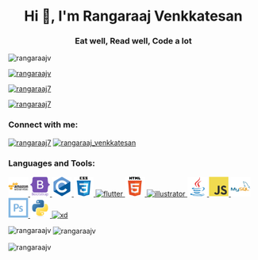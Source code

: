 <h1 align="center">Hi 👋, I'm Rangaraaj Venkkatesan</h1>
<h3 align="center">Eat well, Read well, Code a lot</h3>

<p align="left"> <img src="https://komarev.com/ghpvc/?username=rangaraajv&label=Profile%20views&color=0e75b6&style=flat" alt="rangaraajv" /> </p>

<p align="left"> <a href="https://github.com/ryo-ma/github-profile-trophy"><img src="https://github-profile-trophy.vercel.app/?username=rangaraajv" alt="rangaraajv" /></a> </p>

<p align="left"> <a href="https://www.linkedin.com/in/rangaraaj-venkkatesan-4a12b0184/" target="blank"><img src="https://img.shields.io/twitter/follow/rangaraaj7?logo=twitter&style=for-the-badge" alt="rangaraaj7" /></a> </p>

<p align="left"> <a href="https://twitter.com/rangaraaj7" target="blank"><img src="https://img.shields.io/twitter/follow/rangaraaj7?logo=twitter&style=for-the-badge" alt="rangaraaj7" /></a> </p>

<h3 align="left">Connect with me:</h3>
<p align="left">
<a href="https://twitter.com/rangaraaj7" target="blank"><img align="center" src="https://cdn.jsdelivr.net/npm/simple-icons@3.0.1/icons/twitter.svg" alt="rangaraaj7" height="30" width="40" /></a>
<a href="https://instagram.com/rangaraaj_venkkatesan" target="blank"><img align="center" src="https://cdn.jsdelivr.net/npm/simple-icons@3.0.1/icons/instagram.svg" alt="rangaraaj_venkkatesan" height="30" width="40" /></a>
</p>

<h3 align="left">Languages and Tools:</h3>
<p align="left"> <a href="https://aws.amazon.com" target="_blank"> <img src="https://raw.githubusercontent.com/devicons/devicon/master/icons/amazonwebservices/amazonwebservices-original-wordmark.svg" alt="aws" width="40" height="40"/> </a> <a href="https://getbootstrap.com" target="_blank"> <img src="https://raw.githubusercontent.com/devicons/devicon/master/icons/bootstrap/bootstrap-plain-wordmark.svg" alt="bootstrap" width="40" height="40"/> </a> <a href="https://www.cprogramming.com/" target="_blank"> <img src="https://raw.githubusercontent.com/devicons/devicon/master/icons/c/c-original.svg" alt="c" width="40" height="40"/> </a> <a href="https://www.w3schools.com/css/" target="_blank"> <img src="https://raw.githubusercontent.com/devicons/devicon/master/icons/css3/css3-original-wordmark.svg" alt="css3" width="40" height="40"/> </a> <a href="https://flutter.dev" target="_blank"> <img src="https://www.vectorlogo.zone/logos/flutterio/flutterio-icon.svg" alt="flutter" width="40" height="40"/> </a> <a href="https://www.w3.org/html/" target="_blank"> <img src="https://raw.githubusercontent.com/devicons/devicon/master/icons/html5/html5-original-wordmark.svg" alt="html5" width="40" height="40"/> </a> <a href="https://www.adobe.com/in/products/illustrator.html" target="_blank"> <img src="https://www.vectorlogo.zone/logos/adobe_illustrator/adobe_illustrator-icon.svg" alt="illustrator" width="40" height="40"/> </a> <a href="https://www.java.com" target="_blank"> <img src="https://raw.githubusercontent.com/devicons/devicon/master/icons/java/java-original.svg" alt="java" width="40" height="40"/> </a> <a href="https://developer.mozilla.org/en-US/docs/Web/JavaScript" target="_blank"> <img src="https://raw.githubusercontent.com/devicons/devicon/master/icons/javascript/javascript-original.svg" alt="javascript" width="40" height="40"/> </a> <a href="https://www.mysql.com/" target="_blank"> <img src="https://raw.githubusercontent.com/devicons/devicon/master/icons/mysql/mysql-original-wordmark.svg" alt="mysql" width="40" height="40"/> </a> <a href="https://www.photoshop.com/en" target="_blank"> <img src="https://raw.githubusercontent.com/devicons/devicon/master/icons/photoshop/photoshop-line.svg" alt="photoshop" width="40" height="40"/> </a> <a href="https://www.python.org" target="_blank"> <img src="https://raw.githubusercontent.com/devicons/devicon/master/icons/python/python-original.svg" alt="python" width="40" height="40"/> </a> <a href="https://www.adobe.com/products/xd.html" target="_blank"> <img src="https://cdn.worldvectorlogo.com/logos/adobe-xd.svg" alt="xd" width="40" height="40"/> </a> </p>

<p><img align="left" src="https://github-readme-stats.vercel.app/api/top-langs?username=rangaraajv&show_icons=true&locale=en&layout=compact" alt="rangaraajv" /></p>

<p>&nbsp;<img align="center" src="https://github-readme-stats.vercel.app/api?username=rangaraajv&show_icons=true&locale=en" alt="rangaraajv" /></p>

<p><img align="center" src="https://github-readme-streak-stats.herokuapp.com/?user=rangaraajv&" alt="rangaraajv" /></p>
